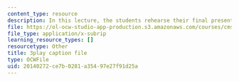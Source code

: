 ```yaml
---
content_type: resource
description: In this lecture, the students rehearse their final presentations.
file: https://ol-ocw-studio-app-production.s3.amazonaws.com/courses/cms-611j-creating-video-games-fall-2014/20140272ce7b0281a35497e27f91d25a_ok4qM1OzlPA.srt
file_type: application/x-subrip
learning_resource_types: []
resourcetype: Other
title: 3play caption file
type: OCWFile
uid: 20140272-ce7b-0281-a354-97e27f91d25a
---
```

